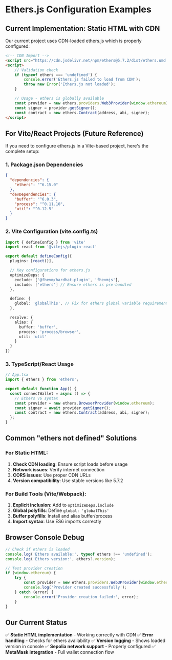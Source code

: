 # Ethers.js Configuration Examples

## Current Implementation: Static HTML with CDN

Our current project uses CDN-loaded ethers.js which is properly configured:

```html
<!-- CDN Import -->
<script src="https://cdn.jsdelivr.net/npm/ethers@5.7.2/dist/ethers.umd.min.js"></script>
<script>
    // Validation check
    if (typeof ethers === 'undefined') {
        console.error('Ethers.js failed to load from CDN');
        throw new Error('Ethers.js not loaded');
    }

    // Usage - ethers is globally available
    const provider = new ethers.providers.Web3Provider(window.ethereum);
    const signer = provider.getSigner();
    const contract = new ethers.Contract(address, abi, signer);
</script>
```

## For Vite/React Projects (Future Reference)

If you need to configure ethers.js in a Vite-based project, here's the complete setup:

### 1. Package.json Dependencies
```json
{
  "dependencies": {
    "ethers": "^6.15.0"
  },
  "devDependencies": {
    "buffer": "^6.0.3",
    "process": "^0.11.10",
    "util": "^0.12.5"
  }
}
```

### 2. Vite Configuration (vite.config.ts)
```typescript
import { defineConfig } from 'vite'
import react from '@vitejs/plugin-react'

export default defineConfig({
  plugins: [react()],

  // Key configurations for ethers.js
  optimizeDeps: {
    exclude: ['@fhevm/hardhat-plugin', 'fhevmjs'],
    include: ['ethers'] // Ensure ethers is pre-bundled
  },

  define: {
    global: 'globalThis', // Fix for ethers global variable requirement
  },

  resolve: {
    alias: {
      buffer: 'buffer',
      process: 'process/browser',
      util: 'util'
    }
  }
})
```

### 3. TypeScript/React Usage
```typescript
// App.tsx
import { ethers } from 'ethers';

export default function App() {
  const connectWallet = async () => {
    // Ethers v6 syntax
    const provider = new ethers.BrowserProvider(window.ethereum);
    const signer = await provider.getSigner();
    const contract = new ethers.Contract(address, abi, signer);
  };
}
```

## Common "ethers not defined" Solutions

### For Static HTML:
1. **Check CDN loading**: Ensure script loads before usage
2. **Network issues**: Verify internet connection
3. **CORS issues**: Use proper CDN URLs
4. **Version compatibility**: Use stable versions like 5.7.2

### For Build Tools (Vite/Webpack):
1. **Explicit inclusion**: Add to `optimizeDeps.include`
2. **Global polyfills**: Define `global: 'globalThis'`
3. **Buffer polyfills**: Install and alias buffer/process
4. **Import syntax**: Use ES6 imports correctly

## Browser Console Debug
```javascript
// Check if ethers is loaded
console.log('Ethers available:', typeof ethers !== 'undefined');
console.log('Ethers version:', ethers?.version);

// Test provider creation
if (window.ethereum) {
    try {
        const provider = new ethers.providers.Web3Provider(window.ethereum);
        console.log('Provider created successfully');
    } catch (error) {
        console.error('Provider creation failed:', error);
    }
}
```

## Our Current Status
✅ **Static HTML implementation** - Working correctly with CDN
✅ **Error handling** - Checks for ethers availability
✅ **Version logging** - Shows loaded version in console
✅ **Sepolia network support** - Properly configured
✅ **MetaMask integration** - Full wallet connection flow